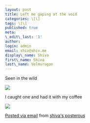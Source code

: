 ```yaml
---
layout: post
title: Left me gaping at the void
categories: \[\]
tags: \[\]
published: true
meta:
\_edit\_last: '1'
author:
login: admin
email: shiv@shiv.me
display\_name: Shiva
first\_name: Shiva
last\_name: Velmurugan
---
```


Seen in the wild

[![](/images/IMG_0068.jpg.scaled.500.jpg)][0] 

I caught one and had it with my coffee

[![](/images/IMG_0067.jpg.scaled.500.jpg)][1] 

[Posted via email][2] from [shiva's posterous][3] 

[0]: http://posterous.com/getfile/files.posterous.com/shiva/aBRU6F3ROUvgXmz8JmnarguAO4lc16rQDN6BkER5NYma02IkqYMTp79cnDB6/IMG_0068.jpg
[1]: http://posterous.com/getfile/files.posterous.com/shiva/Rzc3TZS2aCko2A583n9gYbvTAHCwkhnfF5haHPmZjwAz5iy4cxRydLcLC7hN/IMG_0067.jpg.scaled.1000.jpg
[2]: http://posterous.com
[3]: http://shiva.posterous.com/left-me-gaping-at-the-void